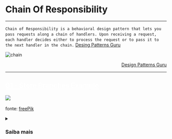 # Chain Of Responsibility
---

`Chain of Responsibility is a behavioral design pattern that lets you pass requests along a chain of handlers. Upon receiving a request, each handler decides either to process the request or to pass it to the next handler in the chain.` [Desing Patterns Guru](https://refactoring.guru/design-patterns/chain-of-responsibility)


![chain](https://refactoring.guru/images/patterns/diagrams/chain-of-responsibility/structure-2x.png)

<div align="right">

[Design Patterns Guru](https://refactoring.guru/design-patterns/chain-of-responsibility)

</div>

---

## <a href="./01-example-storeBranches" style="color:white;">01 - Store Branches Example</a>

<img src="https://img.freepik.com/free-photo/abstract-blur-defocused-shopping-mall_1203-9543.jpg?w=1800&t=st=1666559892~exp=1666560492~hmac=94981c91f3abd7f3fe0f642e3a4f594bb47a260a9b41aa1d5db32f71b91de358" width="800">

fonte: [freePik](https://www.freepik.com/free-photo/abstract-blur-defocused-shopping-mall_1255076.htm#query=stores&position=25&from_view=search&track=sph)

<details>
<summary>

### Saiba mais

</summary>

Esse projeto representa o cenário de uma _MegaStore_ que possui várias filiais, sendo que cada filial é responsável pela venda de determinadas tipos de produtos.

Quando a pessoa utilizadora `Buyer` faz a solicitação de um produto para a `MegaStore`, ela deve verificar em todas as filiais qual vende aquele produto.

Esse exemplo foi criado com o intuito de demonstrar uma das possíveis aplicações do padrão _Chain of Responsibility_, não entrando no mérito se essa é ou não a melhor solução para esse tipo de problema.

Quando o método searchProductsInBranches da `MegaStore` é invocado, ela inicializa a _Chain_ no contexto que foi produzido pelo `client` da aplicação. (Portanto, se faz necessário a construção da _Chain_, atribuindo a cadeia de responsabilidades a cada uma das lojas que fazem parte da `MegaStore`).

É possível ter mais visibilidade sobre a construção desse contexto, observando os [testes](../../tests/01-comportamentais/02-chain-of-responsibility/01-example-storeBranches/integration/buyProcess.test.ts)

Na aplicação após o produto ser encontrado, a respectiva _Store_ é devolvida. Como se a `MegaStore` estivesse informando onde a pessoa interessada poderia encontrar o produto.

Ciente da _Store_ um `Buyer` pode solicitar o preço do Produto, pois, a príncipio é desconhecido.

Ao receber as informações do `Buyable` ele pode iniciar um processo de compra, enviando um "pedido" a respectiva Store.

Nesse processo, é verificado se há dinheiro suficiente para realizar a compra e se houver a _Store_ realiza a venda do item, fazendo com que o produto seja disponibilizado ao `Buyer`

Obs: As demais implementações do projeto não fazem parte do padrão _Chain Of Responsibility_ (*CoR*). Foram desenvolvidas apenas por diversão 🤩 e para trazer um pouco mais de contexto.

O padrão *CoR* pode ser encontrado na implementação do método _hasProduct_ das classes que extendem a `baseStore`, sendo atualmente:

- [clothingStore](./01-example-storeBranches/domain/entities/clothingStore.ts)
- [groceryStore](./01-example-storeBranches/domain/entities/groceryStore.ts)


A seguir o diagrama de classes representando melhor o funcionamento da aplicação.

![diagram](./images/ChainOfResponsability.png)

</details>